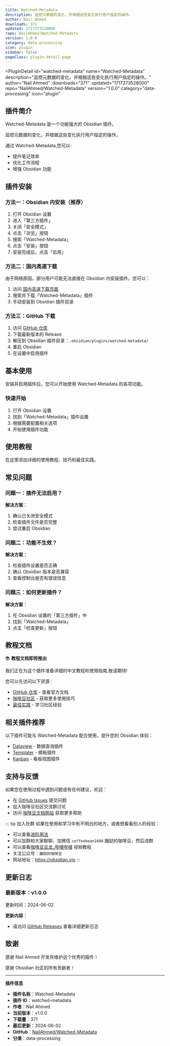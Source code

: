 ```yaml
---
title: Watched-Metadata
description: 监控元数据的变化，并根据这些变化执行用户指定的操作。
author: Nail Ahmed
downloads: 371
updated: 1717273528000
repo: NailAhmed/Watched-Metadata
version: 1.0.0
category: data-processing
icon: plugin
sidebar: false
pageClass: plugin-detail-page
---
```


<PluginDetail
  id="watched-metadata"
  name="Watched-Metadata"
  description="监控元数据的变化，并根据这些变化执行用户指定的操作。"
  author="Nail Ahmed"
  :downloads="371"
  :updated="1717273528000"
  repo="NailAhmed/Watched-Metadata"
  version="1.0.0"
  category="data-processing"
  icon="plugin"
>

<!-- AUTO_GENERATED_START -->
## 插件简介

Watched-Metadata 是一个功能强大的 Obsidian 插件。

监控元数据的变化，并根据这些变化执行用户指定的操作。

通过 Watched-Metadata,您可以:

- 提升笔记效率
- 优化工作流程
- 增强 Obsidian 功能

<!-- AUTO_GENERATED_END -->

<!-- AUTO_GENERATED_START -->
## 插件安装

### 方法一：Obsidian 内安装（推荐）

1. 打开 Obsidian 设置
2. 进入「第三方插件」
3. 关闭「安全模式」
4. 点击「浏览」按钮
5. 搜索「Watched-Metadata」
6. 点击「安装」按钮
7. 安装完成后，点击「启用」

### 方法二：国内高速下载

由于网络原因，部分用户可能无法直接在 Obsidian 内安装插件。您可以：

1. 访问 [国内高速下载页面](/zh/documentation/obsidian-plugins-download.html)
2. 搜索并下载「Watched-Metadata」插件
3. 手动安装到 Obsidian 插件目录

### 方法三：GitHub 下载

1. 访问 [GitHub 仓库](https://github.com/NailAhmed/Watched-Metadata)
2. 下载最新版本的 Release
3. 解压到 Obsidian 插件目录：`.obsidian/plugins/watched-metadata/`
4. 重启 Obsidian
5. 在设置中启用插件

## 基本使用

安装并启用插件后，您可以开始使用 Watched-Metadata 的各项功能。

### 快速开始

1. 打开 Obsidian 设置
2. 找到「Watched-Metadata」插件设置
3. 根据需要配置相关选项
4. 开始使用插件功能

<!-- AUTO_GENERATED_END -->

<!-- CUSTOM_CONTENT_START:tutorial -->
## 使用教程

在这里添加详细的使用教程、技巧和最佳实践。

<!-- CUSTOM_CONTENT_END:tutorial -->

<!-- SHARED_CONTENT_START -->
## 常见问题

### 问题一：插件无法启用？

**解决方案**：
1. 确认已关闭安全模式
2. 检查插件文件是否完整
3. 尝试重启 Obsidian

### 问题二：功能不生效？

**解决方案**：
1. 检查插件设置是否正确
2. 确认 Obsidian 版本是否兼容
3. 查看控制台是否有错误信息

### 问题三：如何更新插件？

**解决方案**：
1. 在 Obsidian 设置的「第三方插件」中
2. 找到「Watched-Metadata」
3. 点击「检查更新」按钮

## 教程文档

📚 **教程文档即将推出**

我们正在为这个插件准备详细的中文教程和使用指南,敬请期待!

您可以先访问以下资源：
- [GitHub 仓库](https://github.com/NailAhmed/Watched-Metadata) - 查看官方文档
- [咖啡豆社区](/zh/bases/) - 获取更多使用技巧
- [最佳实践](/zh/best-practices/) - 学习社区经验

## 相关插件推荐

以下插件可能与 Watched-Metadata 配合使用，提升您的 Obsidian 体验：

- [Dataview](/zh/plugins/dataview.html) - 数据查询插件
- [Templater](/zh/plugins/templater-obsidian.html) - 模板插件
- [Kanban](/zh/plugins/obsidian-kanban.html) - 看板视图插件

## 支持与反馈

如果您在使用过程中遇到问题或有任何建议，欢迎：

- 在 [GitHub Issues](https://github.com/NailAhmed/Watched-Metadata/issues) 提交问题
- 加入咖啡豆社区交流群讨论
- 访问 [咖啡豆文档网站](https://obsidian.vip) 获取更多帮助

::: tip 加入社群
如果在使用和学习中有不明白的地方，或者想看看别人的经验：
- 可以查看[进阶用法](/zh/advanced)
- 可以加群和大家聊聊，加微信 `coffeebean1688` 蹦跶的咖啡豆，然后进群
- 可以查看[咖啡豆豆龙_哔哩哔哩](https://space.bilibili.com/618777356) 视频教程
- 关注公众号：`蹦跶的咖啡豆`
- 网站地址：https://obsidian.vip
:::
<!-- SHARED_CONTENT_END -->

<!-- AUTO_GENERATED_START -->
## 更新日志

### 最新版本：v1.0.0

更新时间：2024-06-02

**更新内容**：
- 请访问 [GitHub Releases](https://github.com/NailAhmed/Watched-Metadata/releases) 查看详细更新日志

## 致谢

感谢 Nail Ahmed 开发并维护这个优秀的插件！

感谢 Obsidian 社区的所有贡献者！

---

**插件信息**
- **插件名称**：Watched-Metadata
- **插件 ID**：watched-metadata
- **作者**：Nail Ahmed
- **当前版本**：v1.0.0
- **下载量**：371
- **最后更新**：2024-06-02
- **GitHub**：[NailAhmed/Watched-Metadata](https://github.com/NailAhmed/Watched-Metadata)
- **分类**：data-processing
<!-- AUTO_GENERATED_END -->

</PluginDetail>

